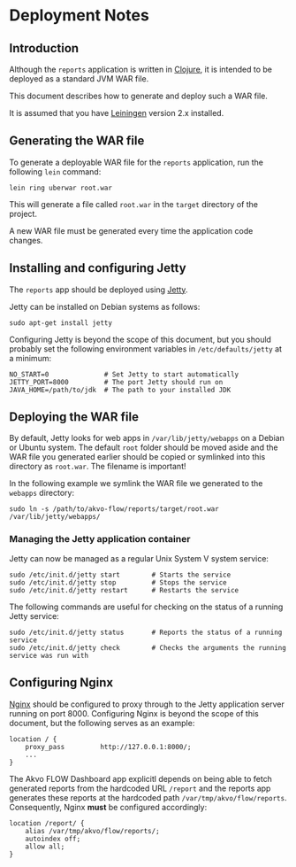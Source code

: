# Deployment Notes

## Introduction

Although the `reports` application is written in [Clojure](http://clojure.org/), it is intended to be deployed as a standard JVM WAR file.

This document describes how to generate and deploy such a WAR file.

It is assumed that you have [Leiningen](http://leiningen.org/) version 2.x installed.

## Generating the WAR file

To generate a deployable WAR file for the `reports` application, run the following `lein` command:

    lein ring uberwar root.war

This will generate a file called `root.war` in the `target` directory of the project.

A new WAR file must be generated every time the application code changes.

## Installing and configuring Jetty

The `reports` app should be deployed using [Jetty](http://jetty.codehaus.org/jetty/).

Jetty can be installed on Debian systems as follows:

    sudo apt-get install jetty

Configuring Jetty is beyond the scope of this document, but you should probably set the following environment variables in `/etc/defaults/jetty` at a minimum:

    NO_START=0              # Set Jetty to start automatically
    JETTY_PORT=8000         # The port Jetty should run on
    JAVA_HOME=/path/to/jdk  # The path to your installed JDK

## Deploying the WAR file

By default, Jetty looks for web apps in `/var/lib/jetty/webapps` on a Debian or Ubuntu system. The default `root` folder should be moved aside and the WAR file you generated earlier should be copied or symlinked into this directory as `root.war`. The filename is important!

In the following example we symlink the WAR file we generated to the `webapps` directory:

    sudo ln -s /path/to/akvo-flow/reports/target/root.war /var/lib/jetty/webapps/

### Managing the Jetty application container

Jetty can now be managed as a regular Unix System V system service:

    sudo /etc/init.d/jetty start        # Starts the service
    sudo /etc/init.d/jetty stop         # Stops the service
    sudo /etc/init.d/jetty restart      # Restarts the service

The following commands are useful for checking on the status of a running Jetty service:

    sudo /etc/init.d/jetty status       # Reports the status of a running service
    sudo /etc/init.d/jetty check        # Checks the arguments the running service was run with

## Configuring Nginx

[Nginx](http://wiki.nginx.org/) should be configured to proxy through to the Jetty application server running on port 8000. Configuring Nginx is beyond the scope of this document, but the following serves as an example:

    location / {
        proxy_pass         http://127.0.0.1:8000/;
        ...
    }

The Akvo FLOW Dashboard app explicitl depends on being able to fetch generated reports from the hardcoded URL `/report` and the reports app generates these reports at the hardcoded path `/var/tmp/akvo/flow/reports`. Consequently, Nginx **must** be configured accordingly:

    location /report/ {
        alias /var/tmp/akvo/flow/reports/;
        autoindex off;
        allow all;
    }
